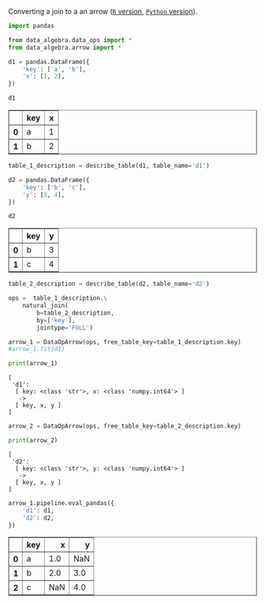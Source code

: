 
Converting a join to a an arrow ([`R` version](https://github.com/WinVector/rquery/blob/master/Examples/Arrow/JoinArrow.md), [`Python` version](https://github.com/WinVector/data_algebra/blob/master/Examples/Arrow/JoinArrow.md)).


```python
import pandas

from data_algebra.data_ops import *
from data_algebra.arrow import *

d1 = pandas.DataFrame({
    'key': ['a', 'b'],
    'x': [1, 2],
})

d1
```




<div>

<table border="1" class="dataframe">
  <thead>
    <tr style="text-align: right;">
      <th></th>
      <th>key</th>
      <th>x</th>
    </tr>
  </thead>
  <tbody>
    <tr>
      <th>0</th>
      <td>a</td>
      <td>1</td>
    </tr>
    <tr>
      <th>1</th>
      <td>b</td>
      <td>2</td>
    </tr>
  </tbody>
</table>
</div>




```python
table_1_description = describe_table(d1, table_name='d1')

d2 = pandas.DataFrame({
    'key': ['b', 'c'],
    'y': [3, 4],
})

d2
```




<div>

<table border="1" class="dataframe">
  <thead>
    <tr style="text-align: right;">
      <th></th>
      <th>key</th>
      <th>y</th>
    </tr>
  </thead>
  <tbody>
    <tr>
      <th>0</th>
      <td>b</td>
      <td>3</td>
    </tr>
    <tr>
      <th>1</th>
      <td>c</td>
      <td>4</td>
    </tr>
  </tbody>
</table>
</div>




```python
table_2_description = describe_table(d2, table_name='d2')

ops =  table_1_description.\
    natural_join(
        b=table_2_description, 
        by=['key'],
        jointype='FULL')
```


```python
arrow_1 = DataOpArrow(ops, free_table_key=table_1_description.key)
#arrow_1.fit(d1)

print(arrow_1)
```

    [
     'd1':
      [ key: <class 'str'>, x: <class 'numpy.int64'> ]
       ->
      [ key, x, y ]
    ]
    



```python
arrow_2 = DataOpArrow(ops, free_table_key=table_2_description.key)

print(arrow_2)
```

    [
     'd2':
      [ key: <class 'str'>, y: <class 'numpy.int64'> ]
       ->
      [ key, x, y ]
    ]
    



```python
arrow_1.pipeline.eval_pandas({
    'd1': d1,
    'd2': d2,
})

```




<div>

<table border="1" class="dataframe">
  <thead>
    <tr style="text-align: right;">
      <th></th>
      <th>key</th>
      <th>x</th>
      <th>y</th>
    </tr>
  </thead>
  <tbody>
    <tr>
      <th>0</th>
      <td>a</td>
      <td>1.0</td>
      <td>NaN</td>
    </tr>
    <tr>
      <th>1</th>
      <td>b</td>
      <td>2.0</td>
      <td>3.0</td>
    </tr>
    <tr>
      <th>2</th>
      <td>c</td>
      <td>NaN</td>
      <td>4.0</td>
    </tr>
  </tbody>
</table>
</div>


